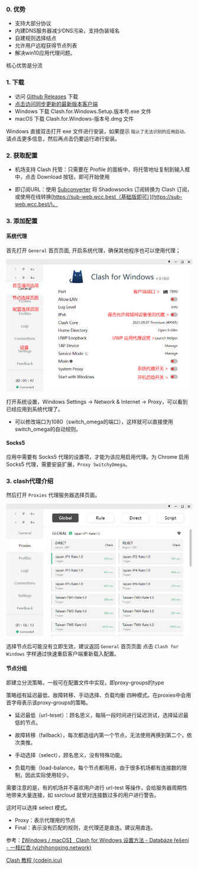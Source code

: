 ### 0. 优势

- 支持大部分协议
- 内建DNS服务器减少DNS污染，支持伪装域名
- 自建规则选择结点
- 允许用户远程获得节点列表
- 解决win10应用代理问题。

核心优势是分流

### 1. 下载

- 访问 [Github Releases](https://github.com/Fndroid/clash_for_windows_pkg/releases) 下载
- [点击访问同步更新的最新版本客户端](https://repo.yizhihongxing.app/clash_for_windows_pkg/LatestRelease/)
- Windows 下载 Clash.for.Windows.Setup.版本号.exe 文件 
- macOS 下载 Clash.for.Windows-版本号.dmg 文件 

Windows 直接双击打开 exe 文件进行安装，如果提示 `阻止了无法识别的应用启动。` 请点击更多信息，然后再点击仍要运行进行安装。

### 2. 获取配置

- 机场支持 Clash 托管：只需要在 Profile 的面板中，将托管地址复制到输入框中，点击 Download 按钮，即可开始使用

- 即订阅URL：使用 [Subconverter](https://github.com/tindy2013/subconverter) 将 Shadowsocks 订阅转换为 Clash 订阅，或使用在线转换[https://sub-web.wcc.best（基础版即可）](https://sub-web.wcc.best/)。

### 3. 添加配置

#### 系统代理

首先打开 `General` 首页页面, 开启系统代理，确保其他程序也可以使用代理；

![cfw-home.png](imags/cfw-home.png)

打开系统设置，Windows Settings -> Network & Internet -> Proxy，可以看到已经应用到系统代理了。

- 可以修改端口为1080（switch_omega的端口），这样就可以直接使用switch_omega的自动规则。

#### Socks5

应用中需要有 Socks5 代理的设置项，才能为该应用启用代理。为 Chrome 启用 Socks5 代理，需要安装扩展，`Proxy SwitchyOmega`。



### 3. clash代理介绍

然后打开 `Proxies` 代理服务器选择页面。

![cfw-select-node.png](imags/1DhxmedGlP7NRcV.png)



选择节点后可能没有立即生效，建议返回 `General` 首页页面 点击 `Clash for Windows` 字样通过快速重启客户端重新载入配置。

#### 节点分组

即建立分流策略，一般可在配置文件中实现，即proxy-groups的type

策略组有延迟最低、故障转移、手动选择、负载均衡 四种模式。在proxies中会用首字母表示该proxy-groups的策略。

- 延迟最低（url-teset）：顾名思义，每隔一段时间进行延迟测试，选择延迟最低的节点。

- 故障转移（fallback），每次都选组内第一个节点，无法使用再换到第二个，依次类推。

-  手动选择（select），顾名思义，没有特殊功能。

- 负载均衡（load-balance，每个节点都用用，由于很多机场都有连接数的限制，因此实际使用较少。

需要注意的是，有的机场并不喜欢用户进行 url-test 等操作，会给服务器周期性地带来大量连接，如 ssrcloud 就曾对连接数过多的用户进行警告。

这时可以选择 select 模式。

- Proxy：表示代理用的节点
- Final：表示没有匹配的规则，走代理还是直连。建议用直连。

参考：[【Windows / macOS】 Clash for Windows 设置方法 - Databáze řešení - 一枝红杏 (yizhihongxing.network)](https://order.yizhihongxing.network/index.php?rp=%2Fknowledgebase%2F27%2FWindows-or-macOS-Clash-for-Windows-设置方法-.html&language=czech#31-通过链接直接添加)

[Clash 教程 (codein.icu)](https://www.codein.icu/clashtutorial/#订阅转换)